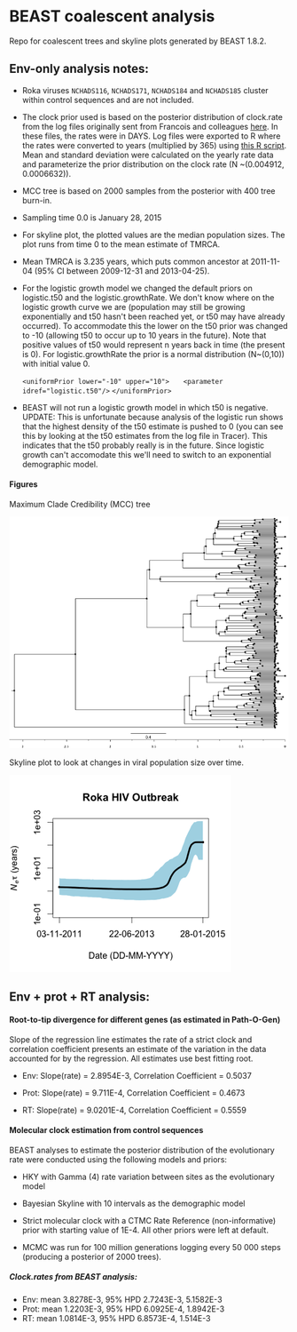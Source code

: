 # BEAST coalescent analysis

Repo for coalescent trees and skyline plots generated by BEAST 1.8.2.

## Env-only analysis notes:

* Roka viruses `NCHADS116`, `NCHADS171`, `NCHADS184` and `NCHADS185` cluster within control sequences and are not included.

* The clock prior used is based on the posterior distribution of clock.rate from the log files originally sent from Francois and colleagues [here](https://github.com/blab/roka/tree/master/FrancoisData). In these files, the rates were in DAYS. Log files were exported to R where the rates were converted to years (multiplied by 365) using [this R script](https://github.com/blab/roka/blob/master/Scripts/R_scripts/clockprior_daytoyear.R). Mean and standard deviation were calculated on the yearly rate data and parameterize the prior distribution on the clock rate (N ~(0.004912, 0.0006632)).

* MCC tree is based on 2000 samples from the posterior with 400 tree burn-in.

* Sampling time 0.0 is January 28, 2015

* For skyline plot, the plotted values are the median population sizes. The plot runs from time 0 to the mean estimate of TMRCA.

* Mean TMRCA is 3.235 years, which puts common ancestor at 2011-11-04 (95% CI between 2009-12-31 and 2013-04-25).

* For the logistic growth model we changed the default priors on logistic.t50 and the logistic.growthRate. We don't know where on the logistic growth curve we are (population may still be growing exponentially and t50 hasn't been reached yet, or t50 may have already occurred). To accommodate this the lower on the t50 prior was changed to -10 (allowing t50 to occur up to 10 years in the future). Note that positive values of t50 would represent n years back in time (the present is 0). For logistic.growthRate the prior is a normal distribution (N~(0,10)) with initial value 0.

    `<uniformPrior lower="-10" upper="10">`
    `   <parameter idref="logistic.t50"/>`
    `</uniformPrior>`

* BEAST will not run a logistic growth model in which t50 is negative. UPDATE: This is unfortunate because analysis of the logistic run shows that the highest density of the t50 estimate is pushed to 0 (you can see this by looking at the t50 estimates from the log file in Tracer). This indicates that the t50 probably really is in the future. Since logistic growth can't accomodate this we'll need to switch to an exponential demographic model.

#### Figures

Maximum Clade Credibility (MCC) tree

![](env_only/figures/roka_env_strictYEARS_bs10.mcc.png)

Skyline plot to look at changes in viral population size over time.

![](env_only/figures/roka_skyline_YEARS.png)


## Env + prot + RT analysis:

#### Root-to-tip divergence for different genes (as estimated in Path-O-Gen)

Slope of the regression line estimates the rate of a strict clock and correlation coefficient presents an estimate of the variation in the data accounted for by the regression. All estimates use best fitting root.

* Env: Slope(rate) = 2.8954E-3, Correlation Coefficient = 0.5037

* Prot: Slope(rate)	= 9.711E-4, Correlation Coefficient	= 0.4673

* RT: Slope(rate) = 9.0201E-4, Correlation Coefficient = 0.5559


#### Molecular clock estimation from control sequences

BEAST analyses to estimate the posterior distribution of the evolutionary rate were conducted using the following models and priors:

* HKY with Gamma (4) rate variation between sites as the evolutionary model

* Bayesian Skyline with 10 intervals as the demographic model

* Strict molecular clock with a CTMC Rate Reference (non-informative) prior with starting value of 1E-4. All other priors were left at default.

* MCMC was run for 100 million generations logging every 50 000 steps (producing a posterior of 2000 trees).

##### Clock.rates from BEAST analysis:
* Env: mean	3.8278E-3, 95% HPD 2.7243E-3, 5.1582E-3
* Prot: mean 1.2203E-3, 95% HPD 6.0925E-4, 1.8942E-3
* RT: mean	1.0814E-3, 95% HPD 6.8573E-4, 1.514E-3
